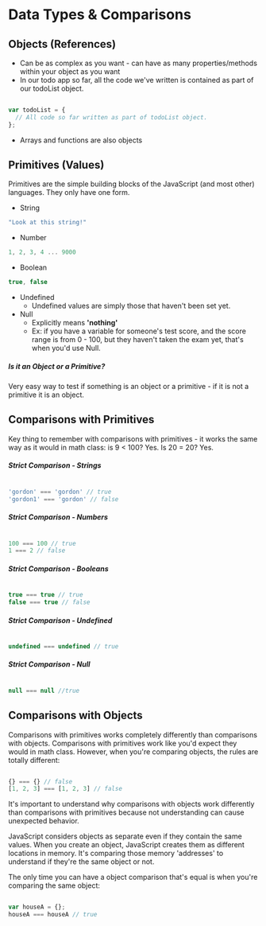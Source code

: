 # Data Types & Comparisons

## Objects (References)
- Can be as complex as you want - can have as many properties/methods within your object as you want
- In our todo app so far, all the code we've written is contained as part of our todoList object.

``` JavaScript

var todoList = {
  // All code so far written as part of todoList object.
};

```
- Arrays and functions are also objects

## Primitives (Values)
Primitives are the simple building blocks of the JavaScript (and most other) languages. They only have one form.

- String
``` JavaScript
"Look at this string!"
```
- Number
``` JavaScript
1, 2, 3, 4 ... 9000
```
- Boolean
``` JavaScript
true, false
```
- Undefined
  - Undefined values are simply those that haven't been set yet.
- Null
  - Explicitly means **'nothing'**
  - Ex: if you have a variable for someone's test score, and the score range is from 0 - 100, but they haven't taken the exam yet, that's when you'd use Null.

##### Is it an Object or a Primitive?

Very easy way to test if something is an object or a primitive - if it is not a primitive it is an object.

## Comparisons with Primitives

Key thing to remember with comparisons with primitives - it works the same way as it would in math class: is 9 < 100? Yes. Is 20 = 20? Yes.

##### Strict Comparison - Strings
``` JavaScript

'gordon' === 'gordon' // true
'gordon1' === 'gordon' // false
```

##### Strict Comparison - Numbers
``` JavaScript

100 === 100 // true
1 === 2 // false
```

##### Strict Comparison - Booleans
``` JavaScript

true === true // true
false === true // false
```

##### Strict Comparison - Undefined
``` JavaScript

undefined === undefined // true
```

##### Strict Comparison - Null
``` JavaScript

null === null //true
```

## Comparisons with Objects

Comparisons with primitives works completely differently than comparisons with objects. Comparisons with primitives work like you'd expect they would in math class. However, when you're comparing objects, the rules are totally different:

``` JavaScript

{} === {} // false
[1, 2, 3] === [1, 2, 3] // false
```

It's important to understand why comparisons with objects work differently than comparisons with primitives because not understanding can cause unexpected behavior.

JavaScript considers objects as separate even if they contain the same values. When you create an object, JavaScript creates them as different locations in memory. It's comparing those memory 'addresses' to understand if they're the same object or not.

The only time you can have a object comparison that's equal is when you're comparing the same object:
``` JavaScript

var houseA = {};
houseA === houseA // true
```
